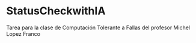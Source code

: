 # StatusCheckwithIA
Tarea para la clase de Computación Tolerante a Fallas del profesor Michel Lopez Franco
